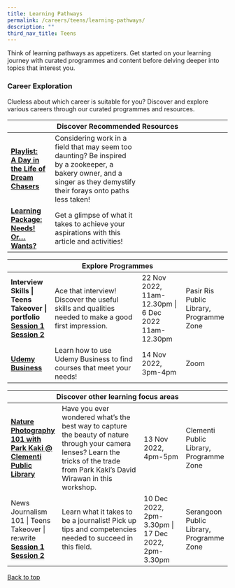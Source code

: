 ```yaml
---
title: Learning Pathways
permalink: /careers/teens/learning-pathways/
description: ""
third_nav_title: Teens
---
```

Think of learning pathways as appetizers. Get started on your learning journey with curated programmes and content before delving deeper into topics that interest you.

<h3><b>Career Exploration</b></h3>
Clueless about which career is suitable for you? Discover and explore various careers through our curated programmes and resources.
<div class="horizontal-scroll margin--bottom--lg">
  <table class="generic-table">
    <thead>
      <tr>
        <th class="is-uppercase has-weight-normal" colspan="4">Discover Recommended Resources</th>
      </tr>
    </thead>
    <tbody>
      <tr>
        <td style="width: 20%;"><a target="_blank" href="/careers/teens/content"><b> Playlist:<br>A Day in the Life of Dream Chasers</b></a></td>
        <td style="width: 40%;"> Considering work in a field that may seem too daunting? Be inspired by a zookeeper, a bakery owner, and a singer as they demystify their forays onto paths less taken!</td>
        <td style="width: 20%;"> </td>
        <td style="width: 20%;"> </td>
      </tr>
      <tr>
        <td><a target="_blank" href="https://nlb-learning-staging.netlify.app/careers/teens/content/#lp-wants"><b> Learning Package:<br>Needs! Or… Wants?</b></a></td>
        <td>Get a glimpse of what it takes to achieve your aspirations with this article and activities!</td>
        <td></td>
				<td></td></tr>
			

  </tbody>
  </table>
</div>

<div class="horizontal-scroll margin--bottom--lg">
  <table class="generic-table">
    <thead>
      <tr>
        <th class="is-uppercase has-weight-normal" colspan="4">Explore Programmes</th>
      </tr>
    </thead>
    <tbody>
			<tr>
         <td style="width: 20%;">
					 <b>Interview Skills | Teens Takeover | portfolio</b><br>
					 <a target="_blank" href="https://www.eventbrite.sg/e/interview-skills-teens-takeover-portfolio-tickets-429093960587?aff=odcleoeventsincollection">
						 <b>Session 1</b></a>
						 <br>
						 					 <a target="_blank" href="https://www.eventbrite.sg/e/interview-skills-teens-takeover-portfolio-tickets-429094442027?aff=odcleoeventsincollection"><b>Session 2
</b></a>
				</td>
        <td style="width: 40%;"> Ace that interview! Discover the useful skills and qualities needed to make a good first impression.
        </td><td style="width: 20%;">22 Nov 2022,<br>11am-12.30pm | 
				<br> 6 Dec 2022 <br>11am-12.30pm
				</td>
        <td style="width: 20%;">Pasir Ris Public Library, <br>Programme Zone</td>
			</tr>
		<tr>
         <td style="width: 20%;"><a target="_blank" href="https://www.eventbrite.sg/e/udemy-business-tickets-422441492877?aff=ebdsoporgprofile"><b>Udemy Business
</b></a></td>
        <td style="width: 40%;">Learn how to use Udemy Business to find courses that meet your needs!</td>
       <td> 14 Nov 2022,<br>3pm-4pm</td>
        <td>Zoom<br></td></tr>
			  </tbody>
  </table>
</div>

<div class="horizontal-scroll margin--bottom--lg">
  <table class="generic-table">
    <thead>
      <tr>
        <th class="is-uppercase has-weight-normal" colspan="4">Discover other learning focus areas</th>
      </tr>
    </thead>
    <tbody>
			<tr>
        <td style="width: 20%;"><a target="_blank" href="https://www.eventbrite.sg/e/nature-photography-101-with-park-kaki-clementi-public-library-tickets-435602377437?aff=odcleoeventsincollection"><b>Nature Photography 101 with Park Kaki @ Clementi Public Library </td>
        <td style="width: 40%;">Have you ever wondered what’s the best way to capture the beauty of nature through your camera lenses? Learn the tricks of the trade from Park Kaki’s David Wirawan in this workshop.</td>
        <td style="width: 20%;">13 Nov 2022,<br>4pm-5pm</td>
					<td style="width: 20%;">Clementi Public Library, Programme Zone</td></tr>
			<tr>
        <td style="width: 20%;">
					News Journalism 101 | Teens Takeover | re:write <br><a target="_blank" href="https://www.eventbrite.sg/e/news-journalism-101-teens-takeover-rewrite-tickets-429092526297?aff=odcleoeventsincollection"><b>Session 1 </b></a>
					<a target="_blank" href="https://www.eventbrite.sg/e/news-journalism-101-teens-takeover-rewrite-tickets-429090249487?aff=odcleoeventsincollection"><b>Session 2 </b></a></td>
        <td style="width: 40%;"> Learn what it takes to be a journalist! Pick up tips and competencies needed to succeed in this field.</td>
        <td style="width: 20%;">10 Dec 2022, <br>2pm-3.30pm | <br>17 Dec 2022,<br>2pm-3.30pm</td>
        <td style="width: 20%;">Serangoon Public Library, Programme Zone</td>
      </tr>
    </tbody>
  </table>
</div>

<p class="has-text-right margin--top--xl"><a href="#main-content">Back to top</a></p>